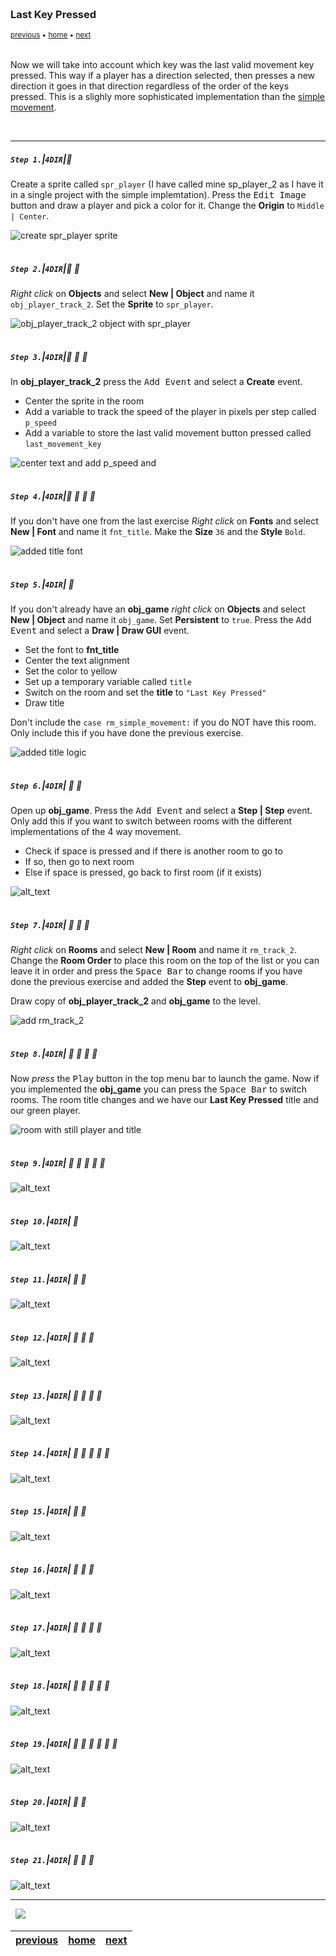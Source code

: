 <img src="https://via.placeholder.com/1000x4/45D7CA/45D7CA" alt="drawing" height="4px"/>

### Last Key Pressed

<sub>[previous](../simple-movement/README.md#user-content-simple-movement-in-4-directions) • [home](../README.md#user-content-gms2-move-in-4-directions) • [next](../)</sub>

<img src="https://via.placeholder.com/1000x4/45D7CA/45D7CA" alt="drawing" height="4px"/>

Now we will take into account which key was the last valid movement key pressed.  This way if a player has a direction selected, then presses a new direction it goes in that direction regardless of the order of the keys pressed.  This is a slighly more sophisticated implementation than the [simple movement](../simple-movement/README.md#user-content-simple-movement-in-4-directions).

<br>

---


##### `Step 1.`\|`4DIR`|:small_blue_diamond:

Create a sprite called `spr_player` (I have called mine sp_player_2 as I have it in a single project with the simple implemtation).  Press the <kbd>Edit Image</kbd> button and draw a player and pick a color for it.  Change the **Origin** to `Middle | Center`.

![create spr_player sprite](images/sprPlayer.png)

<img src="https://via.placeholder.com/500x2/45D7CA/45D7CA" alt="drawing" height="2px" alt = ""/>

##### `Step 2.`\|`4DIR`|:small_blue_diamond: :small_blue_diamond: 

*Right click* on **Objects** and select **New | Object** and name it `obj_player_track_2`. Set the **Sprite** to `spr_player`.

![obj_player_track_2 object with spr_player](images/objPlayer.png)

<img src="https://via.placeholder.com/500x2/45D7CA/45D7CA" alt="drawing" height="2px" alt = ""/>

##### `Step 3.`\|`4DIR`|:small_blue_diamond: :small_blue_diamond: :small_blue_diamond:

In **obj_player_track_2** press the <kbd>Add Event</kbd> and select a **Create** event.

* Center the sprite in the room
* Add a variable to track the speed of the player in pixels per step called `p_speed`
* Add a variable to store the last valid movement button pressed called `last_movement_key`

![center text and add p_speed and ](images/playerCreate.png)

<img src="https://via.placeholder.com/500x2/45D7CA/45D7CA" alt="drawing" height="2px" alt = ""/>

##### `Step 4.`\|`4DIR`|:small_blue_diamond: :small_blue_diamond: :small_blue_diamond: :small_blue_diamond:

If you don't have one from the last exercise *Right click* on **Fonts** and select **New | Font** and name it `fnt_title`. Make the **Size** `36` and the **Style** `Bold`.

![added title font](images/fntTitle.png)

<img src="https://via.placeholder.com/500x2/45D7CA/45D7CA" alt="drawing" height="2px" alt = ""/>

##### `Step 5.`\|`4DIR`| :small_orange_diamond:

If you don't already have an **obj_game** *right click* on **Objects** and select **New | Object** and name it `obj_game`. Set **Persistent** to `true`. Press the <kbd>Add Event</kbd> and select a **Draw | Draw GUI** event.

* Set the font to **fnt_title**
* Center the text alignment
* Set the color to yellow
* Set up a temporary variable called `title`
* Switch on the room and set the **title** to `"Last Key Pressed"`
* Draw title

Don't include the `case rm_simple_movement:` if you do NOT have this room. Only include this if you have done the previous exercise.

![added title logic](images/objGame.png)

<img src="https://via.placeholder.com/500x2/45D7CA/45D7CA" alt="drawing" height="2px" alt = ""/>

##### `Step 6.`\|`4DIR`| :small_orange_diamond: :small_blue_diamond:

Open up **obj_game**. Press the <kbd>Add Event</kbd> and select a **Step | Step** event. Only add this if you want to switch between rooms with the different implementations of the 4 way movement.  

* Check if space is pressed and if there is another room to go to
* If so, then go to next room
* Else if space is pressed, go back to first room (if it exists)

![alt_text](images/switchRooms.png)

<img src="https://via.placeholder.com/500x2/45D7CA/45D7CA" alt="drawing" height="2px" alt = ""/>

##### `Step 7.`\|`4DIR`| :small_orange_diamond: :small_blue_diamond: :small_blue_diamond:

*Right click* on **Rooms** and select **New | Room** and name it `rm_track_2`. Change the **Room Order** to place this room on the top of the list or you can leave it in order and press the <kbd>Space Bar</kbd> to change rooms if you have done the previous exercise and added the **Step** event to **obj_game**.

Draw  copy of **obj_player_track_2** and **obj_game** to the level.

![add rm_track_2](images/addRm.png)

<img src="https://via.placeholder.com/500x2/45D7CA/45D7CA" alt="drawing" height="2px" alt = ""/>

##### `Step 8.`\|`4DIR`| :small_orange_diamond: :small_blue_diamond: :small_blue_diamond: :small_blue_diamond:

Now *press* the <kbd>Play</kbd> button in the top menu bar to launch the game. Now if you implemented the **obj_game** you can press the <kbd>Space Bar</kbd> to switch rooms.  The room title changes and we have our **Last Key Pressed** title and our green player.

![room with still player and title](images/LastKeyPressedNothing.gif)

<img src="https://via.placeholder.com/500x2/45D7CA/45D7CA" alt="drawing" height="2px" alt = ""/>

##### `Step 9.`\|`4DIR`| :small_orange_diamond: :small_blue_diamond: :small_blue_diamond: :small_blue_diamond: :small_blue_diamond:

![alt_text](images/.png)

<img src="https://via.placeholder.com/500x2/45D7CA/45D7CA" alt="drawing" height="2px" alt = ""/>

##### `Step 10.`\|`4DIR`| :large_blue_diamond:

![alt_text](images/.png)

<img src="https://via.placeholder.com/500x2/45D7CA/45D7CA" alt="drawing" height="2px" alt = ""/>

##### `Step 11.`\|`4DIR`| :large_blue_diamond: :small_blue_diamond: 

![alt_text](images/.png)

<img src="https://via.placeholder.com/500x2/45D7CA/45D7CA" alt="drawing" height="2px" alt = ""/>


##### `Step 12.`\|`4DIR`| :large_blue_diamond: :small_blue_diamond: :small_blue_diamond: 

![alt_text](images/.png)

<img src="https://via.placeholder.com/500x2/45D7CA/45D7CA" alt="drawing" height="2px" alt = ""/>

##### `Step 13.`\|`4DIR`| :large_blue_diamond: :small_blue_diamond: :small_blue_diamond:  :small_blue_diamond: 

![alt_text](images/.png)

<img src="https://via.placeholder.com/500x2/45D7CA/45D7CA" alt="drawing" height="2px" alt = ""/>

##### `Step 14.`\|`4DIR`| :large_blue_diamond: :small_blue_diamond: :small_blue_diamond: :small_blue_diamond:  :small_blue_diamond: 

![alt_text](images/.png)

<img src="https://via.placeholder.com/500x2/45D7CA/45D7CA" alt="drawing" height="2px" alt = ""/>

##### `Step 15.`\|`4DIR`| :large_blue_diamond: :small_orange_diamond: 

![alt_text](images/.png)

<img src="https://via.placeholder.com/500x2/45D7CA/45D7CA" alt="drawing" height="2px" alt = ""/>

##### `Step 16.`\|`4DIR`| :large_blue_diamond: :small_orange_diamond:   :small_blue_diamond: 

![alt_text](images/.png)

<img src="https://via.placeholder.com/500x2/45D7CA/45D7CA" alt="drawing" height="2px" alt = ""/>

##### `Step 17.`\|`4DIR`| :large_blue_diamond: :small_orange_diamond: :small_blue_diamond: :small_blue_diamond:

![alt_text](images/.png)

<img src="https://via.placeholder.com/500x2/45D7CA/45D7CA" alt="drawing" height="2px" alt = ""/>

##### `Step 18.`\|`4DIR`| :large_blue_diamond: :small_orange_diamond: :small_blue_diamond: :small_blue_diamond: :small_blue_diamond:

![alt_text](images/.png)

<img src="https://via.placeholder.com/500x2/45D7CA/45D7CA" alt="drawing" height="2px" alt = ""/>

##### `Step 19.`\|`4DIR`| :large_blue_diamond: :small_orange_diamond: :small_blue_diamond: :small_blue_diamond: :small_blue_diamond: :small_blue_diamond:

![alt_text](images/.png)

<img src="https://via.placeholder.com/500x2/45D7CA/45D7CA" alt="drawing" height="2px" alt = ""/>

##### `Step 20.`\|`4DIR`| :large_blue_diamond: :large_blue_diamond:

![alt_text](images/.png)

<img src="https://via.placeholder.com/500x2/45D7CA/45D7CA" alt="drawing" height="2px" alt = ""/>

##### `Step 21.`\|`4DIR`| :large_blue_diamond: :large_blue_diamond: :small_blue_diamond:

![alt_text](images/.png)

___


<img src="https://via.placeholder.com/1000x4/dba81a/dba81a" alt="drawing" height="4px" alt = ""/>

<img src="https://via.placeholder.com/1000x100/45D7CA/000000/?text=Next Up - ADD NEXT T4DIRE">

<img src="https://via.placeholder.com/1000x4/dba81a/dba81a" alt="drawing" height="4px" alt = ""/>

| [previous](../simple-movement/README.md#user-content-simple-movement-in-4-directions)| [home](../README.md#user-content-gms2-move-in-4-directions) | [next](../)|
|---|---|---|
